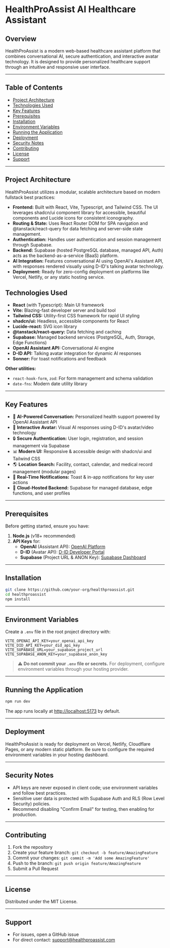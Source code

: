 
# HealthProAssist AI Healthcare Assistant

## Overview

HealthProAssist is a modern web-based healthcare assistant platform that combines conversational AI, secure authentication, and interactive avatar technology. It is designed to provide personalized healthcare support through an intuitive and responsive user interface.

---

## Table of Contents

- [Project Architecture](#project-architecture)
- [Technologies Used](#technologies-used)
- [Key Features](#key-features)
- [Prerequisites](#prerequisites)
- [Installation](#installation)
- [Environment Variables](#environment-variables)
- [Running the Application](#running-the-application)
- [Deployment](#deployment)
- [Security Notes](#security-notes)
- [Contributing](#contributing)
- [License](#license)
- [Support](#support)

---

## Project Architecture

HealthProAssist utilizes a modular, scalable architecture based on modern fullstack best practices:

- **Frontend:** Built with React, Vite, Typescript, and Tailwind CSS. The UI leverages shadcn/ui component library for accessible, beautiful components and Lucide icons for consistent iconography.
- **Routing & State:** Uses React Router DOM for SPA navigation and @tanstack/react-query for data fetching and server-side state management.
- **Authentication:** Handles user authentication and session management through Supabase.
- **Backend:** Supabase (hosted PostgreSQL database, managed API, Auth) acts as the backend-as-a-service (BaaS) platform.
- **AI Integration:** Features conversational AI using OpenAI's Assistant API, with responses rendered visually using D-ID's talking avatar technology.
- **Deployment:** Ready for zero-config deployment on platforms like Vercel, Netlify, or any static hosting service.

## Technologies Used

- **React** (with Typescript): Main UI framework
- **Vite:** Blazing-fast developer server and build tool
- **Tailwind CSS:** Utility-first CSS framework for rapid UI styling
- **shadcn/ui:** Headless, accessible components for React
- **Lucide-react:** SVG icon library
- **@tanstack/react-query:** Data fetching and caching
- **Supabase:** Managed backend services (PostgreSQL, Auth, Storage, Edge Functions)
- **OpenAI Assistant API:** Conversational AI engine
- **D-ID API:** Talking avatar integration for dynamic AI responses
- **Sonner:** For toast notifications and feedback

**Other utilities:**
- `react-hook-form`, `zod`: For form management and schema validation
- `date-fns`: Modern date utility library

---

## Key Features

- 🤖 **AI-Powered Conversation:** Personalized health support powered by OpenAI Assistant API
- 👥 **Interactive Avatar:** Visual AI responses using D-ID's avatar/video technology
- 🔒 **Secure Authentication:** User login, registration, and session management via Supabase
- 📊 **Modern UI:** Responsive & accessible design with shadcn/ui and Tailwind CSS
- 🌎 **Location Search:** Facility, contact, calendar, and medical record management (modular pages)
- 🔔 **Real-Time Notifications:** Toast & in-app notifications for key user actions
- 🏥 **Cloud-Hosted Backend:** Supabase for managed database, edge functions, and user profiles

---

## Prerequisites

Before getting started, ensure you have:

1. **Node.js** (v18+ recommended)
2. **API Keys** for:
    - **OpenAI** (Assistant API): [OpenAI Platform](https://platform.openai.com/)
    - **D-ID** (Avatar API): [D-ID Developer Portal](https://www.d-id.com/)
    - **Supabase** (Project URL & ANON Key): [Supabase Dashboard](https://supabase.com/)

---

## Installation

```bash
git clone https://github.com/your-org/healthproassist.git
cd healthproassist
npm install
```

---

## Environment Variables

Create a `.env` file in the root project directory with:

```
VITE_OPENAI_API_KEY=your_openai_api_key
VITE_DID_API_KEY=your_did_api_key
VITE_SUPABASE_URL=your_supabase_project_url
VITE_SUPABASE_ANON_KEY=your_supabase_anon_key
```

> ⚠️ **Do not commit your `.env` file or secrets.** For deployment, configure environment variables through your hosting provider.

---

## Running the Application

```bash
npm run dev
```

The app runs locally at [http://localhost:5173](http://localhost:5173) by default.

---

## Deployment

HealthProAssist is ready for deployment on Vercel, Netlify, Cloudflare Pages, or any modern static platform. Be sure to configure the required environment variables in your hosting dashboard.

---

## Security Notes

- API keys are never exposed in client code; use environment variables and follow best practices.
- Sensitive user data is protected with Supabase Auth and RLS (Row Level Security) policies.
- Recommend disabling "Confirm Email" for testing, then enabling for production.

---

## Contributing

1. Fork the repository
2. Create your feature branch: `git checkout -b feature/AmazingFeature`
3. Commit your changes: `git commit -m 'Add some AmazingFeature'`
4. Push to the branch: `git push origin feature/AmazingFeature`
5. Submit a Pull Request

---

## License

Distributed under the MIT License.

---

## Support

- For issues, open a GitHub issue
- For direct contact: support@healthproassist.com

